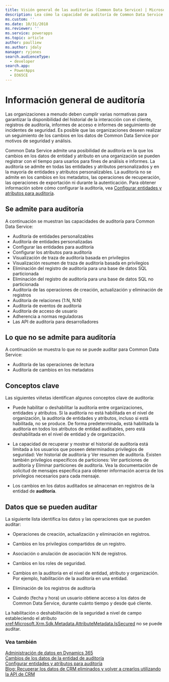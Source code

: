 ```yaml
---
title: Visión general de las auditorías (Common Data Service) | Microsoft Docs
description: Lea cómo la capacidad de auditoría de Common Data Service se puede usar para registrar cambios de datos de atributos y entidades con el tiempo para usarlos para fines de análisis e informes.
ms.custom: ''
ms.date: 10/31/2018
ms.reviewer: ''
ms.service: powerapps
ms.topic: article
author: paulliew
ms.author: jdaly
manager: ryjones
search.audienceType:
  - developer
search.app:
  - PowerApps
  - D365CE
---
```

# <a name="auditing-overview"></a>Información general de auditoría

Las organizaciones a menudo deben cumplir varias normativas para garantizar la disponibilidad del historial de la interacción con el cliente, registros de auditoría, informes de acceso e informes de seguimiento de incidentes de seguridad. Es posible que las organizaciones deseen realizar un seguimiento de los cambios en los datos de Common Data Service por motivos de seguridad y análisis.  
  
 Common Data Service admite una posibilidad de auditoría en la que los cambios en los datos de entidad y atributo en una organización se pueden registrar con el tiempo para usarlos para fines de análisis e informes. La auditoría se admite en todas las entidades y atributos personalizados y en la mayoría de entidades y atributos personalizables. La auditoría no se admite en los cambios en los metadatos, las operaciones de recuperación, las operaciones de exportación ni durante la autenticación. Para obtener información sobre cómo configurar la auditoría, vea [Configurar entidades y atributos para auditoría](configure-entities-attributes-auditing.md).  
  
## <a name="supported-for-auditing"></a>Se admite para auditoría  
 A continuación se muestran las capacidades de auditoría para Common Data Service:  
<!-- TODO: Jim, I don't think this is online only. Please correct the tokens here. -->
  
* Auditoría de entidades personalizables
* Auditoría de entidades personalizadas
* Configurar las entidades para auditoría
* Configurar los atributos para auditoría
* Visualización de traza de auditoría basada en privilegios
* Visualización resumen de traza de auditoría basada en privilegios
* Eliminación del registro de auditoría para una base de datos SQL particionada  
* Eliminación del registro de auditoría para una base de datos SQL no particionada 
* Auditoría de las operaciones de creación, actualización y eliminación de registros
* Auditoría de relaciones (1:N, N:N) 
* Auditoría de eventos de auditoría
* Auditoría de acceso de usuario
* Adherencia a normas reguladoras
* Las API de auditoría para desarrolladores
  
## <a name="not-supported-for-auditing"></a>Lo que no se admite para auditoría  
 A continuación se muestra lo que no se puede auditar para Common Data Service:  
  
* Auditoría de las operaciones de lectura
* Auditoría de cambios en los metadatos 
  
## <a name="key-concepts"></a>Conceptos clave  
 Las siguientes viñetas identifican algunos conceptos clave de auditoría:  
  
-   Puede habilitar o deshabilitar la auditoría entre organizaciones, entidades y atributos. Si la auditoría no está habilitada en el nivel de organización, la auditoría de entidades y atributos, incluso si está habilitada, no se produce. De forma predeterminada, está habilitada la auditoría en todos los atributos de entidad auditables, pero está deshabilitada en el nivel de entidad y de organización.  
  
-   La capacidad de recuperar y mostrar el historial de auditoría está limitada a los usuarios que poseen determinados privilegios de seguridad: Ver historial de auditoría y Ver resumen de auditoría. Existen también privilegios específicos de particiones: Ver particiones de auditoría y Eliminar particiones de auditoría. Vea la documentación de solicitud de mensajes específica para obtener información acerca de los privilegios necesarios para cada mensaje.  
  
-   Los cambios en los datos auditados se almacenan en registros de la entidad de **auditoría**.  
  
## <a name="data-that-can-be-audited"></a>Datos que se pueden auditar  
 La siguiente lista identifica los datos y las operaciones que se pueden auditar:  
  
-   Operaciones de creación, actualización y eliminación en registros.  
  
-   Cambios en los privilegios compartidos de un registro.  
  
-   Asociación o anulación de asociación N:N de registros.  
  
-   Cambios en los roles de seguridad.  
  
-   Cambios en la auditoría en el nivel de entidad, atributo y organización. Por ejemplo, habilitación de la auditoría en una entidad.  
  
-   Eliminación de los registros de auditoría  
  
-   Cuándo (fecha y hora) un usuario obtiene acceso a los datos de Common Data Service, durante cuánto tiempo y desde qué cliente.  
  
 La habilitación o deshabilitación de la seguridad a nivel de campo estableciendo el atributo <xref:Microsoft.Xrm.Sdk.Metadata.AttributeMetadata.IsSecured> no se puede auditar.  
  
### <a name="see-also"></a>Vea también
 [Administración de datos en Dynamics 365](/dynamics365/customer-engagement/developer/manage-data)   
 [Cambios de los datos de la entidad de auditoría](/dynamics365/customer-engagement/developer/audit-entity-data-changes)   
 [Configurar entidades y atributos para auditoría](configure-entities-attributes-auditing.md)       
 [Blog: Recuperar los datos de CRM eliminados y volver a crearlos utilizando la API de CRM](http://blogs.msdn.com/b/crm/archive/2011/05/23/recover-your-deleted-crm-data-and-recreate-them-using-crm-api.aspx)